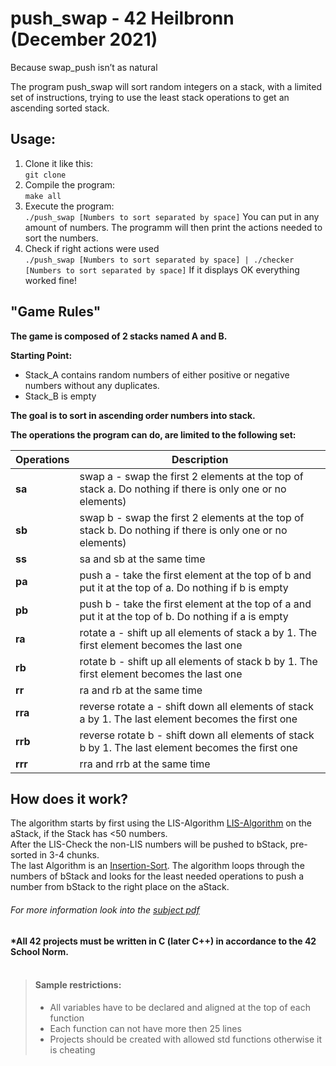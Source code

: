 # push_swap - 42 Heilbronn (December 2021)
Because swap_push isn’t as natural<br>

The program push_swap will sort random integers on a stack, with a limited set of instructions, trying to use the least stack operations to get an ascending sorted stack.<br>

## Usage:
1. Clone it like this:<br>
`git clone`
2. Compile the program:<br>
`make all`
3. Execute the program:<br>
`./push_swap [Numbers to sort separated by space]`
You can put in any amount of numbers. The programm will then print the actions needed to sort the numbers.
4. Check if right actions were used<br>
`./push_swap [Numbers to sort separated by space] | ./checker [Numbers to sort separated by space]`
If it displays OK everything worked fine!


## "Game Rules"

<b>The game is composed of 2 stacks named A and B.</b>

<b>Starting Point:</b>
- Stack_A contains random numbers of either positive or negative numbers without any duplicates.
- Stack_B is empty

<b>The goal is to sort in ascending order numbers into stack.</b>

<b>The operations the program can do, are limited to the following set:</b>

| Operations    | Description                                                                           |
| ------------- | --------------------------------------------------------------------------------------|
| <b>sa</b>     | swap a - swap the first 2 elements at the top of stack a. Do nothing if there is only one or no elements) |
| <b>sb</b>     | swap b - swap the first 2 elements at the top of stack b. Do nothing if there is only one or no elements) |
| <b>ss</b>     | sa and sb at the same time |
| <b>pa</b>     | push a - take the first element at the top of b and put it at the top of a. Do nothing if b is empty |
| <b>pb</b>     | push b - take the first element at the top of a and put it at the top of b. Do nothing if a is empty |
| <b>ra</b>     | rotate a - shift up all elements of stack a by 1. The first element becomes the last one |
| <b>rb</b>     | rotate b - shift up all elements of stack b by 1. The first element becomes the last one |
| <b>rr</b>     | ra and rb at the same time |
| <b>rra</b>    | reverse rotate a - shift down all elements of stack a by 1. The last element becomes the first one |
| <b>rrb</b>    | reverse rotate b - shift down all elements of stack b by 1. The last element becomes the first one |
| <b>rrr</b>    | rra and rrb at the same time |


## How does it work?
The algorithm starts by first using the LIS-Algorithm [LIS-Algorithm](https://www.geeksforgeeks.org/longest-increasing-subsequence-dp-3/) on the aStack, if the Stack has <50 numbers.<br>
After the LIS-Check the non-LIS numbers will be pushed to bStack, pre-sorted in 3-4 chunks.<br>
The last Algorithm is an [Insertion-Sort](https://www.geeksforgeeks.org/insertion-sort/). The algorithm loops through the numbers of bStack and looks for the least needed operations to push a number from bStack to the right place on the aStack.<br>



###### For more information look into the [subject pdf](docs/push_swap_subject.pdf)

<b>*All 42 projects must be written in C (later C++) in accordance to the 42 School Norm.<br></b>
<br>

> #### Sample restrictions:
> - All variables have to be declared and aligned at the top of each function
> - Each function can not have more then 25 lines
> - Projects should be created with allowed std functions otherwise it is cheating
